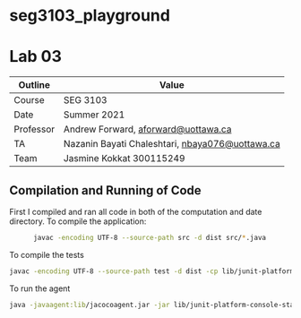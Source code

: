 # seg3103_playground
# Lab 03

| Outline | Value |
| --- | --- |
| Course | SEG 3103 |
| Date | Summer 2021 |
| Professor | Andrew Forward, aforward@uottawa.ca |
| TA | Nazanin Bayati Chaleshtari, nbaya076@uottawa.ca |
| Team | Jasmine Kokkat 300115249<br> |


## Compilation and Running of Code


First I compiled and ran all code in both of the computation and date directory. 
To compile the application:
```bash
      javac -encoding UTF-8 --source-path src -d dist src/*.java
```

To compile the tests

```bash
javac -encoding UTF-8 --source-path test -d dist -cp lib/junit-platform-console-standalone-1.7.1.jar test/*.java src/*.java
```
To run the agent

```bash
java -javaagent:lib/jacocoagent.jar -jar lib/junit-platform-console-standalone-1.7.1.jar --class-path dist --scan-class-path
```
